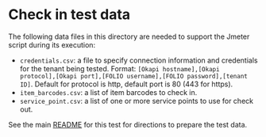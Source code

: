 # Check in test data

The following data files in this directory are needed to support the Jmeter script during its execution:

- `credentials.csv`: a file to specify connection information and credentials for the tenant being tested. Format: `[Okapi hostname],[Okapi protocol],[Okapi port],[FOLIO username],[FOLIO password],[tenant ID]`. Default for protocol is http, default port is 80 (443 for https).
- `item_barcodes.csv`: a list of item barcodes to check in.
- `service_point.csv`: a list of one or more service points to use for check out.

See the main [README](../README.md#preparing-the-test-data) for this test for directions to prepare the test data.
